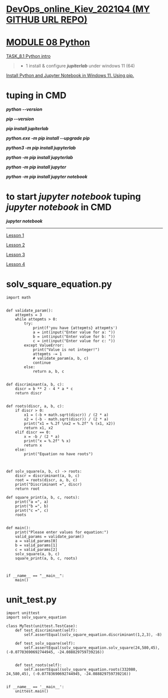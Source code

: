 
[DevOps_online_Kiev_2021Q4 (MY GITHUB URL REPO)](https://github.com/vasilkyiv/DevOps_online_Kiev_2021Q4.git)
=======================================

[MODULE 08 Python](https://github.com/vasilkyiv/DevOps_online_Kiev_2021Q4/tree/main/m8) 
===========================================================================

[TASK_8.1 Python intro](https://github.com/vasilkyiv/DevOps_online_Kiev_2021Q4/tree/main/m8/task8.1) 

> - 1 install & configure ***jupiterlab*** under windows 11 (64)

[Install Python and Jupyter Notebook in Windows 11. Using pip.](https://www.youtube.com/watch?v=1w-Bm4zpFgs)

# tuping  in CMD

***python --version***

***pip --version***

***pip install jupiterlab***

***python.exe -m pip install --upgrade pip***

***python3 -m pip install jupyterlab***

***python -m pip install jupyterlab***

***python -m pip install jupyter***

***python -m pip install jupyter notebook***

# to start ***jupyter notebook*** tuping ***jupyter notebook*** in CMD

***jupyter notebook***

*********************************************

[Lesson 1](https://www.youtube.com/watch?v=LFCq-mNF96c)

[Lesson 2](https://www.youtube.com/watch?v=P8XvMo_NNvo)

[Lesson 3](https://www.youtube.com/watch?v=GLaH7YYO-2I)

[Lesson 4](https://www.youtube.com/watch?v=sZ0EIwgLblY)

# solv_square_equation.py

    import math


    def validate_param():
        attepmts = 3
        while attepmts > 0:
            try:
                print(f'you have {attepmts} attepmts')
                a = int(input("Enter value for a: "))
                b = int(input("Enter value for b: "))
                c = int(input("Enter value for c: "))
            except ValueError:
                print("Value is not integer!")
                attepmts -= 1
                # validate_param(a, b, c)
                continue
            else:
                return a, b, c


    def discriminant(a, b, c):
        discr = b ** 2 - 4 * a * c
        return discr


    def roots(discr, a, b, c):
        if discr > 0:
            x1 = (-b + math.sqrt(discr)) / (2 * a)
            x2 = (-b - math.sqrt(discr)) / (2 * a)
            print("x1 = %.2f \nx2 = %.2f" % (x1, x2))
            return x1, x2
        elif discr == 0:
            x = -b / (2 * a)
            print("x = %.2f" % x)
            return x
        else:
            print("Equation no have roots")



    def solv_square(a, b, c) -> roots:
        discr = discriminant(a, b, c)
        root = roots(discr, a, b, c)
        print("Discriminant =", discr)
        return root

    def square_print(a, b, c, roots):
        print("a =", a)
        print("b =", b)
        print("c =", c)
        roots


    def main():
        print("Please enter values for equation:")
        valid_params = validate_param()
        a = valid_params[0]
        b = valid_params[1]
        c = valid_params[2]
        solv_square(a, b, c)
        square_print(a, b, c, roots)

        

    if __name__ == "__main__":
        main() 

# unit_test.py

    import unittest
    import solv_square_equation

    class MyTest(unittest.TestCase):
        def test_discriminant(self):
            self.assertEqual(solv_square_equation.discriminant(1,2,3), -8)

        def test_solv_square(self):
            self.assertEqual(solv_square_equation.solv_square(24,580,45), (-0.07783690692744945, -24.088829759739216))


        def test_roots(self):
            self.assertEqual(solv_square_equation.roots(332080, 24,580,45), (-0.07783690692744945, -24.088829759739216))


    if __name__ == '__main__':
        unittest.main()